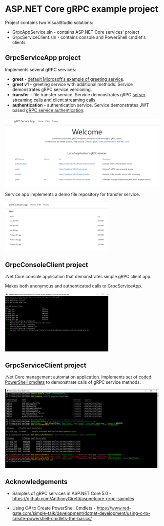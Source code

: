 # ASP.NET Core gRPC example project



Project contains two VisualStudio solutions: 

- GrpcAppService.sln - contains ASP.NET Core services' project
- GrpcServiceClient.sln - contains console and PowerShell cmdlet's clients



## GrpcServiceApp project

Implements several gRPC services:

- **greet** - [default Microsoft's example of greeting service](https://docs.microsoft.com/en-us/aspnet/core/grpc/basics?view=aspnetcore-5.0#proto-file-1).
- **greet v1** - greeting service with additional methods. Service demonstrates gRPC service versioning.  
- **transfe**r - file transfer service. Service demonstrates gRPC [server streaming calls](https://docs.microsoft.com/en-us/aspnet/core/grpc/client?view=aspnetcore-5.0#server-streaming-call) and [client streaming calls](https://docs.microsoft.com/en-us/aspnet/core/grpc/client?view=aspnetcore-5.0#client-streaming-call).
- **authentication** - authentication service. Service demonstrates JWT based [gRPC service authentication](https://docs.microsoft.com/en-us/aspnet/core/grpc/authn-and-authz?view=aspnetcore-5.0).



<img src=".\Documents\Pictures\gRPCServiceApp-Services.PNG" alt="gRPCServiceApp-Services" style="zoom: 50%;" />



Service app implements a demo file repository for transfer service.

<img src=".\Documents\Pictures\gRPCServiceApp-FileRepo.PNG" alt="gRPCServiceApp-FileRepo" style="zoom:33%;" />



## GrpcConsoleClient project

.Net Core console application that demonstrates simple gRPC client app.

Makes both anonymous and authenticated calls to GrpcServiceApp.

<img src=".\Documents\Pictures\GrpcConsoleClient-Run.PNG" alt="GrpcConsoleClient-Run" style="zoom: 33%;" />





## GrpcServiceClient project

.Net Core management automation application. Implements set of [coded PowerShell cmdlets](https://docs.microsoft.com/en-us/powershell/scripting/developer/cmdlet/how-to-write-a-simple-cmdlet?view=powershell-7.1) to demonstrate calls of gRPC service methods.

<img src=".\Documents\Pictures\GrpcServiceClient-Run.PNG" alt="GrpcServiceClient-Run" style="zoom: 50%;" />





## Acknowledgements

- Samples of gRPC services in ASP.NET Core 5.0 - https://github.com/AnthonyGiretti/aspnetcore-grpc-samples

- Using C# to Create PowerShell Cmdlets - https://www.red-gate.com/simple-talk/development/dotnet-development/using-c-to-create-powershell-cmdlets-the-basics/

